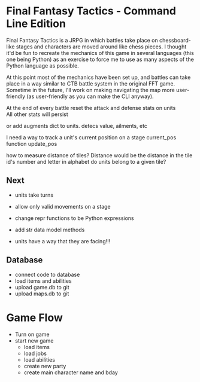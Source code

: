# Final Fantasy Tactics - Command Line Edition

Final Fantasy Tactics is a JRPG in which battles take place on chessboard-like stages and characters are moved around like chess pieces.
I thought it'd be fun to recreate the mechanics of this game in several languages (this one being Python) as an exercise to force me to
use as many aspects of the Python language as possible.  

At this point most of the mechanics have been set up, and battles can take place in a way similar to CTB battle system in the original
FFT game. Sometime in the future, I'll work on making navigating the map more user-friendly (as user-friendly as you can make the CLI anyway).  

At the end of every battle reset the attack and defense stats on units  
All other stats will persist

or add augments dict to units. detecs value, ailments, etc


I need a way to track a unit's current position on a stage
current_pos
function update_pos

how to measure distance of tiles? Distance would be the distance in the tile id's number and letter in alphabet
do units belong to a given tile?

## Next

- units take turns


- allow only valid movements on a stage
- change repr functions to be Python expressions
- add str data model methods
- units have a way that they are facing!!!

## Database

- connect code to database
- load items and abilities
- upload game.db to git
- upload maps.db to git

# Game Flow

- Turn on game
- start new game
  - load items
  - load jobs
  - load abilities
  - create new party
  - create main character name and bday
